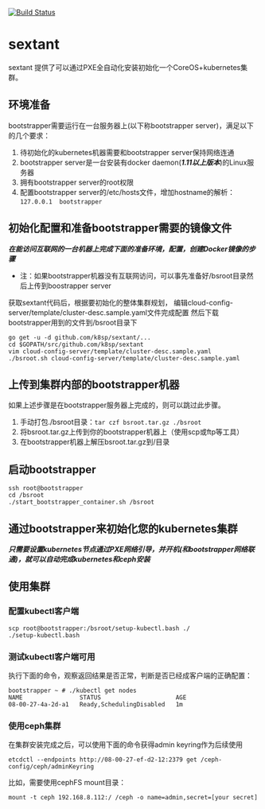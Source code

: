 [![Build Status](https://travis-ci.org/k8sp/sextant.svg?branch=master)](https://travis-ci.org/k8sp/sextant.svg?branch=master)

# sextant
sextant 提供了可以通过PXE全自动化安装初始化一个CoreOS+kubernetes集群。

## 环境准备
bootstrapper需要运行在一台服务器上(以下称bootstrapper server)，满足以下的几个要求：

1. 待初始化的kubernetes机器需要和bootstrapper server保持网络连通
1. bootstrapper server是一台安装有docker daemon(***1.11以上版本***)的Linux服务器
1. 拥有bootstrapper server的root权限
1. 配置bootstrapper server的/etc/hosts文件，增加hostname的解析：```127.0.0.1  bootstrapper```

## 初始化配置和准备bootstrapper需要的镜像文件
***在能访问互联网的一台机器上完成下面的准备环境，配置，创建Docker镜像的步骤***
* 注：如果bootstrapper机器没有互联网访问，可以事先准备好/bsroot目录然后上传到boostrapper server

获取sextant代码后，根据要初始化的整体集群规划，
编辑cloud-config-server/template/cluster-desc.sample.yaml文件完成配置
然后下载bootstrapper用到的文件到/bsroot目录下
```
go get -u -d github.com/k8sp/sextant/...
cd $GOPATH/src/github.com/k8sp/sextant
vim cloud-config-server/template/cluster-desc.sample.yaml
./bsroot.sh cloud-config-server/template/cluster-desc.sample.yaml
```

## 上传到集群内部的bootstrapper机器
如果上述步骤是在bootstrapper服务器上完成的，则可以跳过此步骤。

1. 手动打包./bsroot目录：```tar czf bsroot.tar.gz ./bsroot```
1. 将bsroot.tar.gz上传到你的bootstrapper机器上（使用scp或ftp等工具）
1. 在bootstrapper机器上解压bsroot.tar.gz到/目录

## 启动bootstrapper
```
ssh root@bootstrapper
cd /bsroot
./start_bootstrapper_container.sh /bsroot
```

## 通过bootstrapper来初始化您的kubernetes集群
***只需要设置kubernetes节点通过PXE网络引导，并开机(和bootstrapper网络联通)，就可以自动完成kubernetes和ceph安装***

## 使用集群

### 配置kubectl客户端
```
scp root@bootstrapper:/bsroot/setup-kubectl.bash ./
./setup-kubectl.bash
```

### 测试kubectl客户端可用
执行下面的命令，观察返回结果是否正常，判断是否已经成客户端的正确配置：
```
bootstrapper ~ # ./kubectl get nodes
NAME                STATUS                     AGE
08-00-27-4a-2d-a1   Ready,SchedulingDisabled   1m
```

### 使用ceph集群
在集群安装完成之后，可以使用下面的命令获得admin keyring作为后续使用
```
etcdctl --endpoints http://08-00-27-ef-d2-12:2379 get /ceph-config/ceph/adminKeyring
```
比如，需要使用cephFS mount目录：
```
mount -t ceph 192.168.8.112:/ /ceph -o name=admin,secret=[your secret]
```
